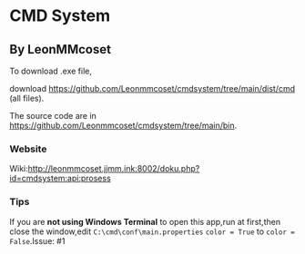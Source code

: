 # CMD System
## By LeonMMcoset
To download .exe file,

download https://github.com/Leonmmcoset/cmdsystem/tree/main/dist/cmd (all files).

The source code are in https://github.com/Leonmmcoset/cmdsystem/tree/main/bin.
### Website
Wiki:http://leonmmcoset.jjmm.ink:8002/doku.php?id=cmdsystem:api:prosess

### Tips
If you are **not using Windows Terminal** to open this app,run at first,then close the window,edit `C:\cmd\conf\main.properties` `color = True` to `color = False`.Issue: #1